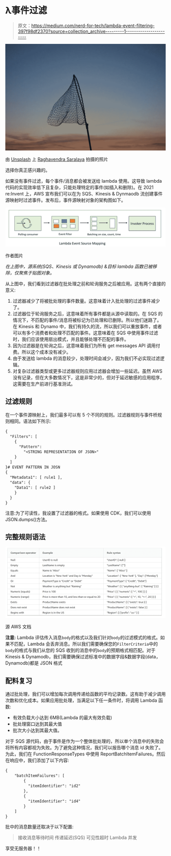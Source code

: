 # λ事件过滤

> 原文：<https://medium.com/nerd-for-tech/lambda-event-filtering-397f98df2370?source=collection_archive---------1----------------------->

![](img/e247ebced7e917ebc674760339656817.png)

由 [Unsplash](https://unsplash.com/s/photos/filter-net?utm_source=unsplash&utm_medium=referral&utm_content=creditCopyText) 上 [Raghavendra Saralaya](https://unsplash.com/@numoonchld?utm_source=unsplash&utm_medium=referral&utm_content=creditCopyText) 拍摄的照片

选择你真正感兴趣的。

如果没有事件过滤，每个事件/消息都会被发送给 lambda 使用。这导致 lambda 代码的实现效率低下且复杂，只能处理特定的事件(如插入和删除)。在 2021 re:Invent 上，AWS 宣布我们可以在为 SQS、Kinesis & Dynmaodb 流创建事件源映射时过滤事件。发布后，事件源映射对象的架构图如下。

![](img/a443fd31a2b4ef26b57fc65ed8c73d7a.png)

作者图片

*在上图中，源系统(SQS、Kinesis 或 Dynamodb) &目标 lambda 函数已被移除，仅聚焦于贴图对象。*

从上图中，我们看到过滤器在批处理之前和轮询服务之后被应用。这有两个直接的意义:

1.  过滤器减少了将被批处理的事件数量。这意味着计入批处理的过滤事件减少了。
2.  过滤器位于轮询服务之后，这意味着所有事件都是从源中读取的。在 SQS 的情况下，不匹配的事件/消息将被标记为已处理和已删除。所以他们迷路了。在 Kinesis 和 Dynamo 中，我们有持久的流，所以我们可以重放事件，或者可以有多个消费者和处理不匹配的事件。这意味着在 SQS 中使用事件过滤时，我们应该使用扇出模式，并且能够处理不匹配的事件。
3.  因为过滤器是在轮询之后，这意味着我们为所有 get messages API 调用付费。所以这个成本没有减少。
4.  由于发送给 lambda 的消息较少，处理时间会减少，因为我们不必实现过滤逻辑。
5.  对复杂过滤器类型或更多过滤器规则应用过滤器会增加一些延迟。虽然 AWS 没有记录，但在大多数情况下，这是非常少的，但对于延迟敏感的应用程序，这需要在生产前进行基准测试。

## 过滤规则

在一个事件源映射上，我们最多可以有 5 个不同的规则。过滤器规则与事件桥规则相同。语法如下所示:

```
{
  "Filters": [
    {
      "Pattern": 
        "<STRING REPRESENTATION OF JSON>"
    }
  ]
}# EVENT PATTERN IN JOSN
{ 
  "Metadata1": [ rule1 ], 
  "data": {
    "Data1": [ rule2 ] 
    }
  }
}
```

注意:为了可读性，我设置了过滤器的格式。如果使用 CDK，我们可以使用 JSON.dumps()方法。

## 完整规则语法

![](img/5fddc5c091933aab4f5b5c8e100f7f45.png)

源 AWS 文档

**注意:** Lambda 评估传入消息`body`的格式以及我们针对`body`的过滤模式的格式。如果不匹配，Lambda 会丢弃消息。所以我们需要确保您的`FilterCriteria`中的`body`的格式与我们从您的 SQS 收到的消息中的`body`的预期格式相匹配。对于 Kinesis & Dynamodb，我们需要确保过滤标准中的数据字段&数据字段(data，Dynamodb)都是 JSON 格式

## 配料复习

通过批处理，我们可以增加每次调用传递给函数的平均记录数。这有助于减少调用次数和优化成本。如果应用批处理，当满足以下任一条件时，将调用 Lambda 函数:

*   有效负载大小达到 6MB(Lambda 的最大有效负载)
*   批处理窗口达到其最大值
*   批次大小达到其最大值。

对于 SQS 源代码，由于事件是作为一个整体批处理的，所以单个消息中的失败会将所有内容都视为失败。为了避免这种情况，我们可以报告哪个消息 id 失败了。为此，我们在 FunctionResponseTypes 中使用 ReportBatchItemFailures。然后在响应中，我们添加了以下内容:

```
{
    "batchItemFailures": [          
        {             
          "itemIdentifier": "id2"
        },         
        { 
          "itemIdentifier": "id4"
        }     
    ] 
}
```

批中的消息数量还取决于以下配置:

> 接收消息等待时间
> 传递延迟(SQS)
> 可见性超时
> Lambda 并发

享受无服务器！！